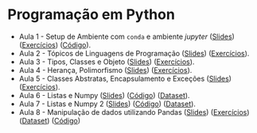 # Programação em Python

* Aula 1 - Setup de Ambiente com `conda` e ambiente *jupyter* ([Slides](https://github.com/ai2-education-fiep-turma-4/02-programacao-python/blob/master/slides/aula1/02_python.pdf)) ([Exercícios](https://github.com/ai2-education-fiep-turma-4/02-programacao-python/tree/master/exercicios/aula1)) ([Código](https://github.com/ai2-education-fiep-turma-4/02-programacao-python/blob/master/src/aula1)).
* Aula 2 - Tópicos de Linguagens de Programação ([Slides](https://github.com/ai2-education-fiep-turma-4/02-programacao-python/blob/master/slides/aula2/slides.pdf)) ([Exercícios](https://github.com/ai2-education-fiep-turma-4/02-programacao-python/tree/master/exercicios/aula2)).
* Aula 3 - Tipos, Classes e Objeto ([Slides](https://github.com/ai2-education-fiep-turma-4/02-programacao-python/blob/master/slides/aula3/02_python_POO.pdf)) ([Exercícios](https://github.com/ai2-education-fiep-turma-4/02-programacao-python/tree/master/exercicios/aula3)).
* Aula 4 - Herança, Polimorfismo ([Slides](https://github.com/ai2-education-fiep-turma-4/02-programacao-python/blob/master/slides/aula4/04_python_heranca.pdf)) ([Exercícios](https://github.com/ai2-education-fiep-turma-4/02-programacao-python/tree/master/exercicios/aula4)).
* Aula 5 - Classes Abstratas, Encapsulamento e Exceções ([Slides](https://github.com/ai2-education-fiep-turma-4/02-programacao-python/blob/master/slides/aula5/diagramas.pdf)) ([Exercícios](https://github.com/ai2-education-fiep-turma-4/02-programacao-python/tree/master/exercicios/aula5)).
* Aula 6 - Listas e Numpy ([Slides](https://github.com/ai2-education-fiep-turma-4/02-programacao-python/blob/master/slides/aula6/06_Numpy.pdf)) ([Código](https://github.com/ai2-education-fiep-turma-4/02-programacao-python/blob/master/src/aula6)) ([Dataset](https://github.com/ai2-education-fiep-turma-4/02-programacao-python/tree/master/src/aula6/data)).
* Aula 7 - Listas e Numpy 2 ([Slides](https://github.com/ai2-education-fiep-turma-4/02-programacao-python/blob/master/slides/aula7/07-matriz_numpy.pdf)) ([Código](https://github.com/ai2-education-fiep-turma-4/02-programacao-python/blob/master/src/aula7)) ([Dataset](https://github.com/ai2-education-fiep-turma-4/02-programacao-python/tree/master/src/aula7/data)).
* Aula 8 - Manipulação de dados utilizando Pandas ([Slides](https://github.com/ai2-education-fiep-turma-4/02-programacao-python/blob/master/slides/aula8/08-Pandas.pdf)) ([Exercícios](https://github.com/ai2-education-fiep-turma-4/02-programacao-python/tree/master/exercicios/aula8))([Dataset](https://github.com/ai2-education-fiep-turma-4/02-programacao-python/tree/master/src/aula8/data)) ([Código](https://github.com/ai2-education-fiep-turma-4/02-programacao-python/blob/master/src/aula8))

